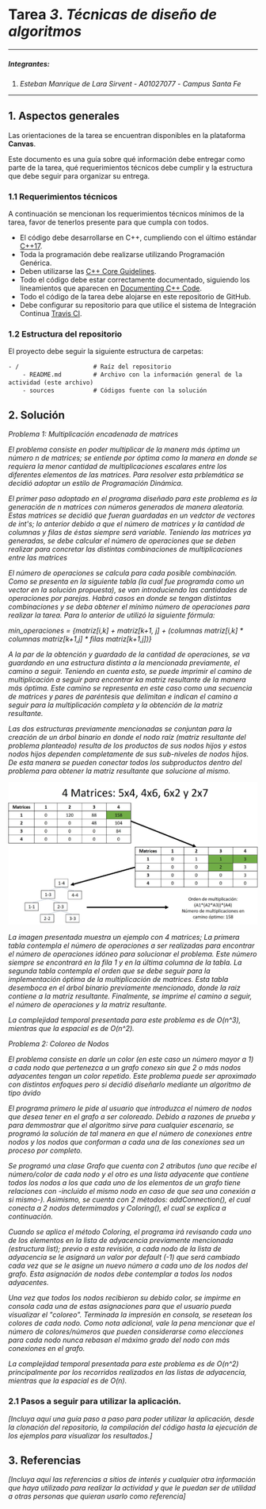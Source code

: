 # Tarea *3*. *Técnicas de diseño de algoritmos*

---

##### Integrantes:
1. *Esteban Manrique de Lara Sirvent* - *A01027077* - *Campus Santa Fe* 

---
## 1. Aspectos generales

Las orientaciones de la tarea se encuentran disponibles en la plataforma **Canvas**.

Este documento es una guía sobre qué información debe entregar como parte de la tarea, qué requerimientos técnicos debe cumplir y la estructura que debe seguir para organizar su entrega.


### 1.1 Requerimientos técnicos

A continuación se mencionan los requerimientos técnicos mínimos de la tarea, favor de tenerlos presente para que cumpla con todos.

* El código debe desarrollarse en C++, cumpliendo con el último estándar [C++17](https://isocpp.org/std/the-standard).
* Toda la programación debe realizarse utilizando Programación Genérica.
* Deben utilizarse las [C++ Core Guidelines](https://github.com/isocpp/CppCoreGuidelines/blob/master/CppCoreGuidelines.md).
* Todo el código debe estar correctamente documentado, siguiendo los lineamientos que aparecen en [Documenting C++ Code](https://developer.lsst.io/cpp/api-docs.html).
* Todo el código de la tarea debe alojarse en este repositorio de GitHub.
* Debe configurar su repositorio para que utilice el sistema de Integración Continua [Travis CI](https://travis-ci.org/).

### 1.2 Estructura del repositorio

El proyecto debe seguir la siguiente estructura de carpetas:
```
- / 			        # Raíz del repositorio
    - README.md			# Archivo con la información general de la actividad (este archivo)
    - sources  			# Códigos fuente con la solución
```

## 2. Solución

*Problema 1: Multiplicación encadenada de matrices*

*El problema consiste en poder multiplicar de la manera más óptima un número n de matrices; se entiende por óptima como la manera en donde se requiera la menor cantidad de multiplicaciones escalares entre los diferentes elementos de las matrices. Para resolver esta prblemática se decidió adoptar un estilo de Programación Dinámica.*

*El primer paso adoptado en el programa diseñado para este problema es la generación de n matrices con números generados de manera aleatoria. Estas matrices se decidió que fueran guardadas en un vedctor de vectores de int's; lo anterior debido a que el número de matrices y la cantidad de columnas y filas de éstas siempre será variable. Teniendo las matrices ya generadas, se debe calcular el número de operaciones que se deben realizar para concretar las distintas combinaciones de multiplicaciones entre las matrices*

*El número de operaciones se calcula para cada posible combinación. Como se presenta en la siguiente tabla (la cual fue programda como un vector en la solución propuesta), se van introduciendo las cantidades de operaciones por parejas. Habrá casos en donde se tengan distintas combinaciones y se deba obtener el mínimo número de operaciones para realizar la tarea. Para lo anterior de utilizó la siguiente fórmula:*

*min_operaciones = {matriz[i,k] + matriz[k+1, j] + (columnas matriz[i,k] * columnas matriz[k+1,j] * filas matriz[k+1,j])}*

*A la par de la obtención y guardado de la cantidad de operaciones, se va guardando en una estructura distinta a la mencionada previamente, el camino a seguir. Teniendo en cuenta esto, se puede imprimir el camino de multiplicación a seguir para encontrar ka matriz resultante de la manera más óptima. Este camino se representa en este caso como una secuencia de matrices y pares de paréntesis que delimitan e indican el camino a seguir para la multiplicación completa y la obtención de la matriz resultante.*

*Las dos estructuras previamente mencionadas se conjuntan para la creación de un árbol binario en donde el nodo raíz (matriz resultante del problema planteado) resulta de los productos de sus nodos hijos y estos nodos hijos dependen completamente de sus sub-niveles de nodos hijos. De esta manera se pueden conectar todos los subproductos dentro del problema para obtener la matriz resultante que solucione al mismo.*

<img src = "https://github.com/tec-csf/tc2017-t3-primavera-2020-EstebanManrique/blob/master/Examples/MultiplicacionMatrices.png.jpg" >

*La imagen presentada muestra un ejemplo con 4 matrices; La primera tabla contempla el número de operaciones a ser realizadas para encontrar el número de operaciones idóneo para solucionar el problema. Este número siempre se encontrará en la fila 1 y en la última columna de la tabla. La segunda tabla contempla el orden que se debe seguir para la implementación óptima de la multiplicación de matrices. Esta tabla desemboca en el árbol binario previamente mencionado, donde la raiz contiene a la matriz resultante. Finalmente, se imprime el camino a seguir, el número de operaciones y la matriz resultante.*

*La complejidad temporal presentada para este problema es de O(n^3), mientras que la espacial es de O(n^2).*

*Problema 2: Coloreo de Nodos*

*El problema consiste en darle un color (en este caso un número mayor a 1) a cada nodo que pertenezca a un grafo conexo sin que 2 o más nodos adyacentes tengan un color repetido. Este problema puede ser aproximado con distintos enfoques pero si decidió diseñarlo mediante un algoritmo de tipo ávido*

*El programa primero le pide al usuario que introduzca el número de nodos que desea tener en el grafo a ser coloreado. Debido a razones de prueba y para demmostrar que el algoritmo sirve para cualquier escenario, se programó la solución de tal manera en que el número de conexiones entre nodos y los nodos que conforman a cada una de las conexiones sea un proceso por completo.*

*Se programó una clase Grafo que cuenta con 2 atributos (uno que recibe el número/color de cada nodo y el otro es una lista adyacente que contiene todos los nodos a los que cada uno de los elementos de un grafo tiene relaciones con -incluido el mismo nodo en caso de que sea una conexión a si mismo-). Asimismo, se cuenta con 2 métodos: addConnection(), el cual conecta a 2 nodos determimados y Coloring(), el cual se explica a continuación.*

*Cuando se aplica el método Coloring, el programa irá revisando cada uno de los elementos en la lista de adyacencia previamente mencionada (estructura list); previo a esta revisión, a cada nodo de la lista de adyacencia se le asignará un valor por default (-1) que será cambiado cada vez que se le asigne un nuevo número a cada uno de los nodos del grafo. Esta asignación de nodos debe contemplar a todos los nodos adyacentes.*

*Una vez que todos los nodos recibieron su debido color, se impirme en consola cada una de estas asignaciones para que el usuario pueda visualizar el "coloreo". Terminada la impresión en consola, se resetean los colores de cada nodo. Como nota adicional, vale la pena mencionar que el número de colores/números que pueden considerarse como elecciones para cada nodo nunca rebasan el máximo grado del nodo con más conexiones en el grafo.*


*La complejidad temporal presentada para este problema es de O(n^2) principalmente por los recorridos realizados en las listas de adyacencia, mientras que la espacial es de O(n).*

### 2.1 Pasos a seguir para utilizar la aplicación.

*[Incluya aquí una guía paso a paso para poder utilizar la aplicación, desde la clonación del repositorio, la compilación del código hasta la ejecución de los ejemplos para visualizar los resultados.]*

## 3. Referencias

*[Incluya aquí las referencias a sitios de interés y cualquier otra información que haya utilizado para realizar la actividad y que le puedan ser de utilidad a otras personas que quieran usarlo como referencia]*
